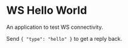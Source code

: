 # WS Hello World
An application to test WS connectivity.

Send `{ "type": "hello" }` to get a reply back.
